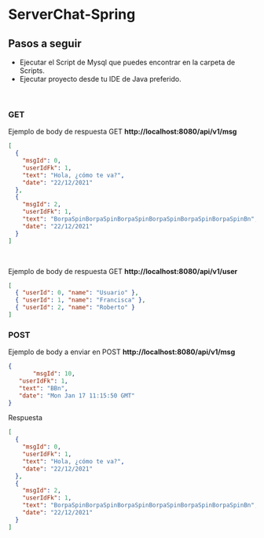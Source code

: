 # ServerChat-Spring

## Pasos a seguir

- Ejecutar el Script de Mysql que puedes encontrar en la carpeta de Scripts.
- Ejecutar proyecto desde tu IDE de Java preferido.

</br>

### GET

Ejemplo de body de respuesta GET **http://localhost:8080/api/v1/msg**

```json
[
  {
    "msgId": 0,
    "userIdFk": 1,
    "text": "Hola, ¿cómo te va?",
    "date": "22/12/2021"
  },
  {
    "msgId": 2,
    "userIdFk": 1,
    "text": "BorpaSpinBorpaSpinBorpaSpinBorpaSpinBorpaSpinBorpaSpinBn",
    "date": "22/12/2021"
  }
]
```

</br>

Ejemplo de body de respuesta GET **http://localhost:8080/api/v1/user**

```json
[
  { "userId": 0, "name": "Usuario" },
  { "userId": 1, "name": "Francisca" },
  { "userId": 2, "name": "Roberto" }
]
```
 ### POST

 Ejemplo de body a enviar en POST **http://localhost:8080/api/v1/msg**
 ```json
{		
		"msgId": 10,
    "userIdFk": 1,
    "text": "BBn",
    "date": "Mon Jan 17 11:15:50 GMT"
}
```

Respuesta
```json
[
  {
    "msgId": 0,
    "userIdFk": 1,
    "text": "Hola, ¿cómo te va?",
    "date": "22/12/2021"
  },
  {
    "msgId": 2,
    "userIdFk": 1,
    "text": "BorpaSpinBorpaSpinBorpaSpinBorpaSpinBorpaSpinBorpaSpinBn",
    "date": "22/12/2021"
  }
]
```
